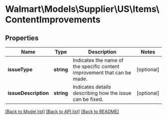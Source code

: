 # Walmart\Models\Supplier\US\Items\ContentImprovements

## Properties

Name | Type | Description | Notes
------------ | ------------- | ------------- | -------------
**issueType** | **string** | Indicates the name of the specific content improvement that can be made. | [optional]
**issueDescription** | **string** | Indicates details describing how the issue can be fixed. | [optional]


[[Back to Model list]](./) [[Back to API list]](../../../../../README.md#supported-apis) [[Back to README]](../../../../../README.md)
